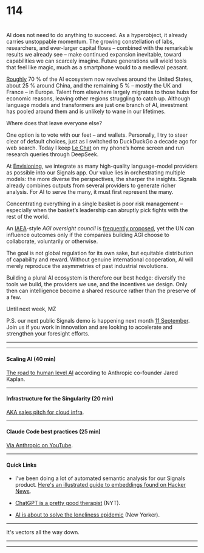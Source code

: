 # 114

#

AI does not need to do anything to succeed. As a hyperobject, it already carries unstoppable momentum. The growing constellation of labs, researchers, and ever-larger capital flows – combined with the remarkable results we already see – make continued expansion inevitable, toward capabilities we can scarcely imagine. Future generations will wield tools that feel like magic, much as a smartphone would to a medieval peasant.

[Roughly](https://chatgpt.com/share/e/6890719f-de8c-8006-af4f-70ea8e418d6d) 70 % of the AI ecosystem now revolves around the United States, about 25 % around China, and the remaining 5 % – mostly the UK and France – in Europe. Talent from elsewhere largely migrates to those hubs for economic reasons, leaving other regions struggling to catch up. Although language models and transformers are just one branch of AI, investment has pooled around them and is unlikely to wane in our lifetimes.

Where does that leave everyone else?

One option is to vote with our feet – and wallets. Personally, I try to steer clear of default choices, just as I switched to DuckDuckGo a decade ago for web search. Today I keep [Le Chat](https://mistral.ai/) on my phone’s home screen and run research queries through DeepSeek.

At [Envisioning](https://www.envisioning.io/), we integrate as many high-quality language-model providers as possible into our Signals app. Our value lies in orchestrating multiple models: the more diverse the perspectives, the sharper the insights. Signals already combines outputs from several providers to generate richer analysis. For AI to serve the many, it must first represent the many.

Concentrating everything in a single basket is poor risk management – especially when the basket’s leadership can abruptly pick fights with the rest of the world.

An [IAEA](https://www.iaea.org)-style _AGI oversight council_ is [frequently proposed](https://www.nature.com/articles/s41599-024-03017-1), yet the UN can influence outcomes only if the companies building AGI choose to collaborate, voluntarily or otherwise.

The goal is not global regulation for its own sake, but equitable distribution of capability and reward. Without genuine international cooperation, AI will merely reproduce the asymmetries of past industrial revolutions.

Building a plural AI ecosystem is therefore our best hedge: diversify the tools we build, the providers we use, and the incentives we design. Only then can intelligence become a shared resource rather than the preserve of a few.

Until next week,
MZ

P.S. our next public Signals demo is happening next month [11 September](https://lu.ma/6zmr35jy). Join us if you work in innovation and are looking to accelerate and strengthen your foresight efforts.

* * *

* * *

#### Scaling AI (40 min)

[The road to human level AI](https://youtu.be/p8Jx4qvDoSo) according to Anthropic co-founder Jared Kaplan.

* * *

#### Infrastructure for the Singularity (20 min)

[AKA sales pitch for cloud infra](https://youtu.be/2goSS66XRBk).

* * *

#### Claude Code best practices (25 min)

[Via Anthropic on YouTube](https://youtu.be/gv0WHhKelSE).

* * *

#### Quick Links

* I've been doing a lot of automated semantic analysis for our Signals product. [Here's an illustrated guide to embeddings found on Hacker News](https://huggingface.co/spaces/hesamation/primer-llm-embedding).

* [ChatGPT is a pretty good therapist](https://www.nytimes.com/2025/08/01/opinion/chatgpt-therapist-journal-ai.html?unlocked_article_code=1.bE8.y_II.wI4y1TCB1kel&smid=nytcore-ios-share&referringSource=articleShare) (NYT).

* [AI is about to solve the loneliness epidemic](https://www.newyorker.com/magazine/2025/07/21/ai-is-about-to-solve-loneliness-thats-a-problem) (New Yorker).

* * *

It's vectors all the way down.

* * *

* * *